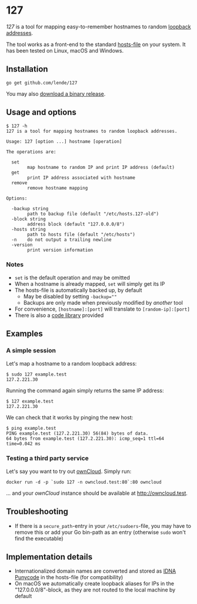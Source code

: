 # 127

*127* is a tool for mapping easy-to-remember hostnames to random [loopback
addresses](https://en.wikipedia.org/wiki/Localhost#Name_resolution).

The tool works as a front-end to the standard
[hosts-file](https://en.wikipedia.org/wiki/Hosts_(file)) on your system. It has
been tested on Linux, macOS and Windows.

## Installation

```
go get github.com/lende/127
```

You may also [download a binary release](https://github.com/lende/127/releases).

## Usage and options

```console
$ 127 -h
127 is a tool for mapping hostnames to random loopback addresses.

Usage: 127 [option ...] hostname [operation]

The operations are:

  set
        map hostname to random IP and print IP address (default)
  get
        print IP address associated with hostname
  remove
        remove hostname mapping

Options:

  -backup string
        path to backup file (default "/etc/hosts.127-old")
  -block string
        address block (default "127.0.0.0/8")
  -hosts string
        path to hosts file (default "/etc/hosts")
  -n    do not output a trailing newline
  -version
        print version information
```

### Notes

* `set` is the default operation and may be omitted
* When a hostname is already mapped, `set` will simply get its IP
* The hosts-file is automatically backed up, by default
    * May be disabled by setting `-backup=""`
    * Backups are only made when previously modified by *another* tool
* For convenience, `[hostname]:[port]` will translate to `[random-ip]:[port]`
* There is also a [code library](https://godoc.org/github.com/lende/127/lib)
  provided

## Examples

### A simple session

Let's map a hostname to a random loopback address:

```console
$ sudo 127 example.test
127.2.221.30
```

Running the command again simply returns the same IP address:

```console
$ 127 example.test
127.2.221.30
```

We can check that it works by pinging the new host:

```console
$ ping example.test
PING example.test (127.2.221.30) 56(84) bytes of data.
64 bytes from example.test (127.2.221.30): icmp_seq=1 ttl=64 time=0.042 ms
```

### Testing a third party service

Let's say you want to try out [ownCloud](https://owncloud.org/). Simply run:

```
docker run -d -p `sudo 127 -n owncloud.test:80`:80 owncloud
```

... and your *ownCloud* instance should be available at http://owncloud.test.

## Troubleshooting

* If there is a `secure_path`-entry in your `/etc/sudoers`-file, you may have to
  remove this or add your Go bin-path as an entry (otherwise `sudo` won't find
  the executable)

## Implementation details

* Internationalized domain names are converted and stored as [IDNA
  Punycode](https://en.wikipedia.org/wiki/Punycode) in the hosts-file (for
  compatibility)
* On macOS we automatically create loopback aliases for IPs in the
  "127.0.0.0/8"-block, as they are not routed to the local machine by default
